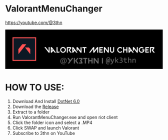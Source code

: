 # ValorantMenuChanger
https://youtube.com/@3thn

![](https://github.com/yk3thn/ValorantMenuChanger/blob/main/ValorantMenuChanger/Resources/title.png)

# HOW TO USE:

1. Download And Install [DotNet 6.0](https://dotnet.microsoft.com/en-us/download/dotnet/thank-you/runtime-desktop-6.0.20-windows-x64-installer)
2. Download the [Release](https://github.com/yk3thn/ValorantMenuChanger/releases)
3. Extract to a folder
4. Run ValorantMenuChanger.exe and open riot client
5. Click the folder icon and select a .MP4
6. Click SWAP and launch Valorant
7. Subscribe to 3thn on YouTube
